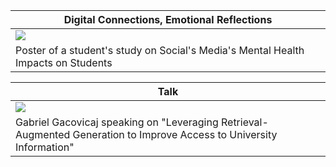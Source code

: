
| Digital Connections, Emotional Reflections |
| -------------------------------------------------------- |
| <img src="https://github.com/user-attachments/assets/816287f3-be69-4483-9a1b-c9136592bc36">  |
| Poster of a student's study on Social's Media's Mental Health Impacts on Students |

| Talk |
| -------------------------------------------------------- |
| <img src="https://github.com/user-attachments/assets/8645d4ab-7ed6-4ca2-a211-f4c411a234e3"> |
| Gabriel Gacovicaj speaking on "Leveraging Retrieval-Augmented Generation to Improve Access to University Information" |
